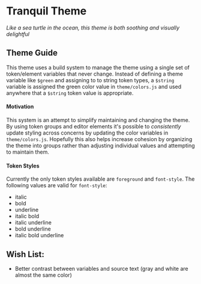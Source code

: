 # Tranquil Theme
_Like a sea turtle in the ocean, this theme is both soothing and visually delightful_

## Theme Guide
This theme uses a build system to manage the theme using a single set of
token/element variables that never change. Instead of defining a theme variable like
`$green` and assigning to to string token types, a `$string` variable is assigned
the green color value in `theme/colors.js` and used anywhere that a `$string` token
value is appropriate.

#### Motivation
This system is an attempt to simplify maintaining and changing the theme. By using
token groups and editor elements it's possible to *consistently* update styling
across concerns by updating the color variables in `theme/colors.js`. Hopefully this
also helps increase cohesion by organizing the theme into groups rather than
adjusting individual values and attempting to maintain them.

#### Token Styles
Currently the only token styles available are `foreground` and `font-style`. The
following values are valid for `font-style`:

- italic
- bold
- underline
- italic bold
- italic underline
- bold underline
- italic bold underline

## Wish List:
- Better contrast between variables and source text (gray and white are almost the
  same color)

